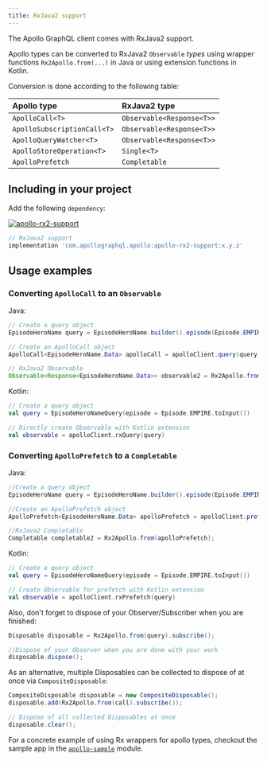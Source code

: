 ```yaml
---
title: RxJava2 support 
---
```


The Apollo GraphQL client comes with RxJava2 support.

Apollo types can be converted to RxJava2 `Observable` *types* using wrapper functions `Rx2Apollo.from(...)` in Java or using extension functions in Kotlin.

Conversion is done according to the following table:

| Apollo type |  RxJava2 type|
| :--- | :--- |
| `ApolloCall<T>` | `Observable<Response<T>>` |
| `ApolloSubscriptionCall<T>` | `Observable<Response<T>>` |
| `ApolloQueryWatcher<T>` | `Observable<Response<T>>` |
| `ApolloStoreOperation<T>` | `Single<T>` |
| `ApolloPrefetch` | `Completable` |

## Including in your project

Add the following `dependency`:

[ ![apollo-rx2-support](https://img.shields.io/bintray/v/apollographql/android/apollo-rx2-support.svg?label=apollo-rx2-support) ](https://bintray.com/apollographql/android/apollo-rx2-support/_latestVersion)
```gradle
// RxJava2 support
implementation 'com.apollographql.apollo:apollo-rx2-support:x.y.z'
```

## Usage examples

### Converting `ApolloCall` to an `Observable`

Java:
```java
// Create a query object
EpisodeHeroName query = EpisodeHeroName.builder().episode(Episode.EMPIRE).build();

// Create an ApolloCall object
ApolloCall<EpisodeHeroName.Data> apolloCall = apolloClient.query(query);

// RxJava2 Observable
Observable<Response<EpisodeHeroName.Data>> observable2 = Rx2Apollo.from(apolloCall);
```

Kotlin:
```kotlin
// Create a query object
val query = EpisodeHeroNameQuery(episode = Episode.EMPIRE.toInput())

// Directly create Observable with Kotlin extension
val observable = apolloClient.rxQuery(query)
```


### Converting `ApolloPrefetch` to a `Completable`

Java:
```java
//Create a query object
EpisodeHeroName query = EpisodeHeroName.builder().episode(Episode.EMPIRE).build();

//Create an ApolloPrefetch object
ApolloPrefetch<EpisodeHeroName.Data> apolloPrefetch = apolloClient.prefetch(query);

//RxJava2 Completable
Completable completable2 = Rx2Apollo.from(apolloPrefetch);
```

Kotlin:
```kotlin
// Create a query object
val query = EpisodeHeroNameQuery(episode = Episode.EMPIRE.toInput())

// Create Observable for prefetch with Kotlin extension
val observable = apolloClient.rxPrefetch(query)
```

Also, don't forget to dispose of your Observer/Subscriber when you are finished:
```java
Disposable disposable = Rx2Apollo.from(query).subscribe();

//Dispose of your Observer when you are done with your work
disposable.dispose();
```
As an alternative, multiple Disposables can be collected to dispose of at once via `CompositeDisposable`:
```java
CompositeDisposable disposable = new CompositeDisposable();
disposable.add(Rx2Apollo.from(call).subscribe());

// Dispose of all collected Disposables at once
disposable.clear();
```


For a concrete example of using Rx wrappers for apollo types, checkout the sample app in the [`apollo-sample`](samples/apollo-sample) module.
